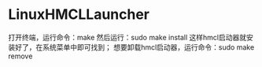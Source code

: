 # LinuxHMCLLauncher
打开终端，运行命令：make
然后运行：sudo make install
这样hmcl启动器就安装好了，在系统菜单中即可找到；
想要卸载hmcl启动器，运行命令：sudo make remove
